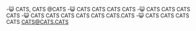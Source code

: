 -😺 CATS, CATS @CATS
-😺 CATS CATS CATS CATS
-😺 CATS CATS CATS CATS
-😺 CATS CATS CATS CATS CATS CATS.CATS
-😺 CATS CATS CATS CATS CATS@CATS.CATS

<!---
subhangmall/subhangmall is a ✨ special ✨ repository because its `README.md` (this file) appears on your GitHub profile.
You can click the Preview link to take a look at your changes.
--->
